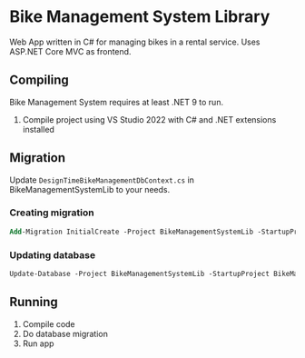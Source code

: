 # Bike Management System Library
Web App written in C# for managing bikes in a rental service. Uses ASP.NET Core MVC as frontend.

## Compiling
Bike Management System requires at least .NET 9 to run.

1. Compile project using VS Studio 2022 with C# and .NET extensions installed

## Migration
Update `DesignTimeBikeManagementDbContext.cs` in BikeManagementSystemLib to your needs.

### Creating migration
```ps
Add-Migration InitialCreate -Project BikeManagementSystemLib -StartupProject BikeManagementSystemWeb
```

### Updating database
```ps
Update-Database -Project BikeManagementSystemLib -StartupProject BikeManagementSystemWeb
```

## Running
1. Compile code
2. Do database migration
3. Run app

